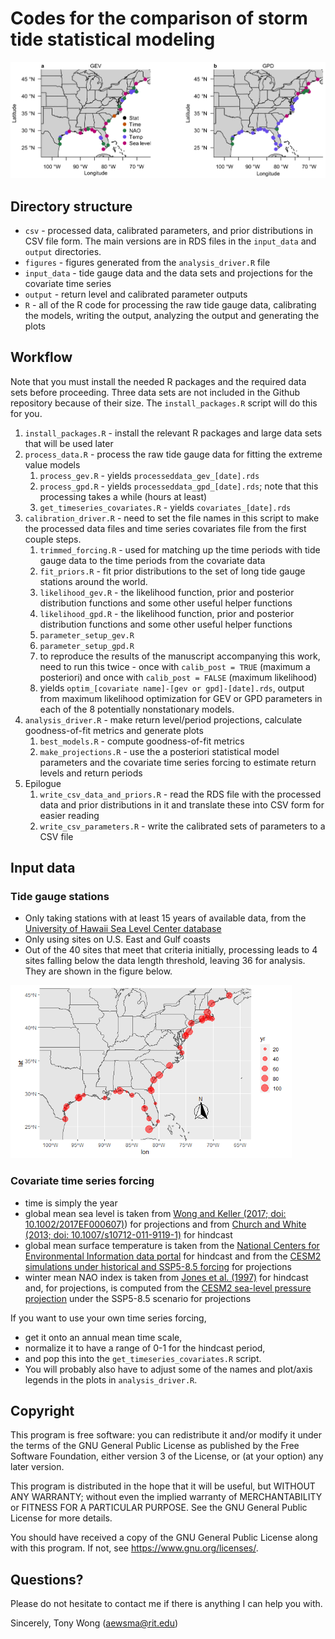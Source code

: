 # Codes for the comparison of storm tide statistical modeling

<img src="./figures/covariate_choice_map_NPS_cropped.png" width="650">

## Directory structure

* `csv` - processed data, calibrated parameters, and prior distributions in CSV file form. The main versions are in RDS files in the `input_data` and `output` directories.
* `figures` - figures generated from the `analysis_driver.R` file
* `input_data` - tide gauge data and the data sets and projections for the covariate time series
* `output` - return level and calibrated parameter outputs
* `R` - all of the R code for processing the raw tide gauge data, calibrating the models, writing the output, analyzing the output and generating the plots

## Workflow

Note that you must install the needed R packages and the required data sets before proceeding. Three data sets are not included in the Github repository because of their size. The `install_packages.R` script will do this for you.

1. `install_packages.R` - install the relevant R packages and large data sets that will be used later
1. `process_data.R` - process the raw tide gauge data for fitting the extreme value models
    1. `process_gev.R` - yields `processeddata_gev_[date].rds`
    1. `process_gpd.R` - yields `processeddata_gpd_[date].rds`; note that this processing takes a while (hours at least)
    1. `get_timeseries_covariates.R` - yields `covariates_[date].rds`
1. `calibration_driver.R` - need to set the file names in this script to make the processed data files and time series covariates file from the first couple steps.
    1. `trimmed_forcing.R` - used for matching up the time periods with tide gauge data to the time periods from the covariate data
    1. `fit_priors.R` - fit prior distributions to the set of long tide gauge stations around the world.
    1. `likelihood_gev.R` - the likelihood function, prior and posterior distribution functions and some other useful helper functions
    1. `likelihood_gpd.R` - the likelihood function, prior and posterior distribution functions and some other useful helper functions
    1. `parameter_setup_gev.R`
    1. `parameter_setup_gpd.R`
    1. to reproduce the results of the manuscript accompanying this work, need to run this twice - once with `calib_post = TRUE` (maximum a posteriori) and once with `calib_post = FALSE` (maximum likelihood)
    1. yields `optim_[covariate name]-[gev or gpd]-[date].rds`, output from maximum likelihood optimization for GEV or GPD parameters in each of the 8 potentially nonstationary models.
1. `analysis_driver.R` - make return level/period projections, calculate goodness-of-fit metrics and generate plots
    1. `best_models.R` - compute goodness-of-fit metrics
    1. `make_projections.R` - use the a posteriori statistical model parameters and the covariate time series forcing to estimate return levels and return periods
1. Epilogue
    1. `write_csv_data_and_priors.R` - read the RDS file with the processed data and prior distributions in it and translate these into CSV form for easier reading
    1. `write_csv_parameters.R` - write the calibrated sets of parameters to a CSV file

## Input data

### Tide gauge stations

* Only taking stations with at least 15 years of available data, from the [University of Hawaii Sea Level Center database](http://uhslc.soest.hawaii.edu/data/)
* Only using sites on U.S. East and Gulf coasts
* Out of the 40 sites that meet that criteria initially, processing leads to 4 sites falling below the data length threshold, leaving 36 for analysis. They are shown in the figure below.

<img src="./figures/sitemap.png" width="450">

### Covariate time series forcing

* time is simply the year
* global mean sea level is taken from [Wong and Keller (2017; doi: 10.1002/2017EF000607)](https://agupubs.onlinelibrary.wiley.com/doi/abs/10.1002/2017EF000607)) for projections and from [Church and White (2013; doi: 10.1007/s10712-011-9119-1)](https://link.springer.com/article/10.1007/s10712-011-9119-1) for hindcast
* global mean surface temperature is taken from the [National Centers for Environmental Information data portal](http://www.ncdc.noaa.gov/cag/) for hindcast and from the [CESM2 simulations under historical and SSP5-8.5 forcing](https://cds.climate.copernicus.eu/cdsapp#!/dataset/projections-cmip6?tab=form) for projections
* winter mean NAO index is taken from [Jones et al. (1997)](https://doi.org/10.1002/(SICI)1097-0088(19971115)17:13%3C1433::AID-JOC203%3E3.0.CO;2-P) for hindcast and, for projections, is computed from the [CESM2 sea-level pressure projection](https://cds.climate.copernicus.eu/cdsapp#!/dataset/projections-cmip6?tab=form) under the SSP5-8.5 scenario for projections

If you want to use your own time series forcing,
* get it onto an annual mean time scale,
* normalize it to have a range of 0-1 for the hindcast period,
* and pop this into the `get_timeseries_covariates.R` script.
* You will probably also have to adjust some of the names and plot/axis legends in the plots in `analysis_driver.R`.

## Copyright

 This program is free software: you can redistribute it and/or modify it under the terms of the GNU General Public License as published by the Free Software Foundation, either version 3 of the License, or (at your option) any later version.

 This program is distributed in the hope that it will be useful, but WITHOUT ANY WARRANTY; without even the implied warranty of MERCHANTABILITY or FITNESS FOR A PARTICULAR PURPOSE.  See the GNU General Public License for more details.

 You should have received a copy of the GNU General Public License along with this program.  If not, see <https://www.gnu.org/licenses/>.

## Questions?

Please do not hesitate to contact me if there is anything I can help you with.

Sincerely, Tony Wong (aewsma@rit.edu)
